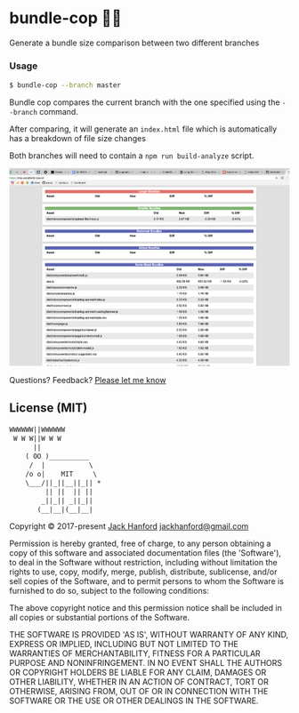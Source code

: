 # bundle-cop 👮‍♀️

Generate a bundle size comparison between two different branches

### Usage
```sh
$ bundle-cop --branch master
```

Bundle cop compares the current branch with the one specified using the `--branch` command.

After comparing, it will generate an `index.html` file which is automatically has a breakdown of file size changes

Both branches will need to contain a `npm run build-analyze` script.

![preview](https://github.com/hanford/bundle-cop/blob/master/preview.png)

Questions? Feedback? [Please let me know](https://github.com/hanford/bundle-cop/issues/new)

## License (MIT)

```
WWWWWW||WWWWWW
 W W W||W W W
      ||
    ( OO )__________
     /  |           \
    /o o|    MIT     \
    \___/||_||__||_|| *
         || ||  || ||
        _||_|| _||_||
       (__|__|(__|__|
```
Copyright © 2017-present [Jack Hanford](http://jackhanford.com) jackhanford@gmail.com

Permission is hereby granted, free of charge, to any person obtaining a copy of this software and associated documentation files (the 'Software'), to deal in the Software without restriction, including without limitation the rights to use, copy, modify, merge, publish, distribute, sublicense, and/or sell copies of the Software, and to permit persons to whom the Software is furnished to do so, subject to the following conditions:

The above copyright notice and this permission notice shall be included in all copies or substantial portions of the Software.

THE SOFTWARE IS PROVIDED 'AS IS', WITHOUT WARRANTY OF ANY KIND, EXPRESS OR IMPLIED, INCLUDING BUT NOT LIMITED TO THE WARRANTIES OF MERCHANTABILITY, FITNESS FOR A PARTICULAR PURPOSE AND NONINFRINGEMENT. IN NO EVENT SHALL THE AUTHORS OR COPYRIGHT HOLDERS BE LIABLE FOR ANY CLAIM, DAMAGES OR OTHER LIABILITY, WHETHER IN AN ACTION OF CONTRACT, TORT OR OTHERWISE, ARISING FROM, OUT OF OR IN CONNECTION WITH THE SOFTWARE OR THE USE OR OTHER DEALINGS IN THE SOFTWARE.
